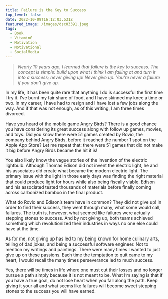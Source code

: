 ```yaml
---
title: Failure is the Key to Success
top_level: false
date: 2022-10-09T16:12:03.531Z
featured_image: /images/dsc03391.jpeg
tags:
  - Book
  - VitaminG
  - Motivation
  - Motivational
  - SocialMedia
---
```

> *Nearly 10 years ago, I learned that failure is the key to success. The concept is simple: build upon what I think I am failing at and turn it into a success; never giving up! Never give up. You're never a failure if you don't give up.*

In my life, it has been quite rare that anything I do is successful the first time I try it. I’ve burnt my fair share of food, and I have skinned my knee a time or two. In my career, I have had to resign and I have lost a few jobs along the way. And if that was not enough, as of this writing, I am three times divorced.

Have you heard of the mobile game Angry Birds? There is a good chance you have considering its great success along with follow up games, movies, and toys. Did you know there were 51 games created by Rovio, the company behind Angry Birds, before it reached the number 1 spot on the Apple App Store? Let me repeat that: there were 51 games that did not make it big before Angry Birds became the hit it is!

You also likely know the vague stories of the invention of the electric lightbulb. Although Thomas Edison did not invent the electric light, he and his associates did create what became the modern electric light. The primary issue with the light in those early days was finding the right material that could produce light for hours while also being fiscally viable. Edison and his associated tested thousands of materials before finally coming across carbonized bamboo in the final product.

What do Rovio and Edison’s team have in common? They did not give up! In order to find their success, they went through many, what some would call, failures. The truth is, however, what seemed like failures were actually stepping stones to success. And by not giving up, both teams achieved something which revolutionized their industries in ways no one else could have at the time.

As for me, not giving up has led to my being known for home culinary arts, telling of dad jokes, and being a successful software engineer. Not to mention my writings and paintings. There were many times I wanted to just give up on these passions. Each time the temptation to quit came to my heart, I would recall the many times perseverance led to much success.

Yes, there will be times in life where one must cut their losses and no longer pursue a path simply because it is not meant to be. What I’m saying is that if you have a true goal, do not lose heart when you fall along the path. Keep giving it your all and what seems like failures will become sweet stepping stones to the success you will have earned.